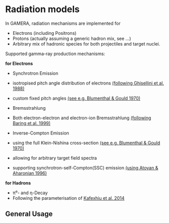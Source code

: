Radiation models
================

In GAMERA, radiation mechanisms are implemented for
- Electrons (including Positrons)
- Protons (actually assuming a generic hadron mix, see ...)
- Arbitrary mix of hadronic species for both projectiles and target nuclei. 

Supported gamma-ray production mechanisms:

__for Electrons__

- Synchrotron Emission
 - isotropised pitch angle distribution of electrons [(following Ghisellini et al. 1988)](http://adsabs.harvard.edu/abs/1988ApJ...334L...5G) 
 - custom fixed pitch angles [(see e.g. Blumenthal & Gould 1970)](http://adsabs.harvard.edu/abs/1970RvMP...42..237B)

- Bremsstrahlung
 - Both electron-electron and electron-ion Bremsstrahlung [(following Baring et al. 1999)](http://adsabs.harvard.edu/abs/1999ApJ...513..311B)

- Inverse-Compton Emission 
 - using the full Klein-Nishina cross-section [(see e.g. Blumenthal & Gould 1970)](http://adsabs.harvard.edu/abs/1970RvMP...42..237B)
 - allowing for arbitrary target field spectra
 - supporting synchrotron-self-Compton(SSC) emission [(using Atoyan & Aharonian 1996)](http://adsabs.harvard.edu/abs/1996MNRAS.278..525A)

__for Hadrons__

- π⁰- and η-Decay
 - Following the parameterisation of [Kafexhiu et al. 2014](http://adsabs.harvard.edu/abs/2014PhRvD..90l3014K)
 

General Usage
-------------


